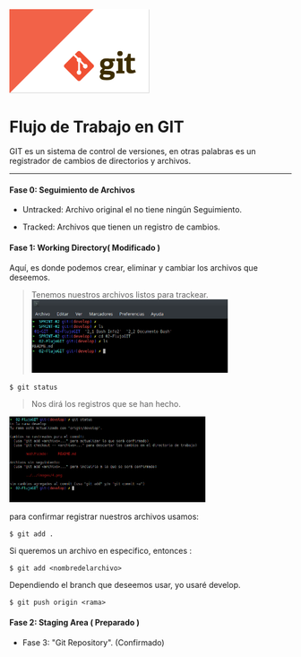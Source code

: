 <img src="/images/1.png" width="250">

# Flujo de Trabajo en GIT

 GIT es un sistema de control de versiones, en otras palabras es un registrador de cambios de directorios y archivos.


---
#### Fase 0: Seguimiento de Archivos

- Untracked: Archivo original el no tiene ningún Seguimiento.

- Tracked: Archivos que tienen un registro de cambios.


#### Fase 1: Working Directory( Modificado )

  Aquí, es donde podemos crear, eliminar y cambiar los archivos que deseemos.

  >Tenemos nuestros archivos listos para trackear.
  ><img src="/images/4.png" width="350">

 ~~~
 $ git status
 ~~~

  > Nos dirá los registros que se han hecho.
  <img src="/images/5.png" width="350">



  para confirmar registrar nuestros archivos usamos:
  ~~~
  $ git add .
  ~~~

  Si queremos un archivo en especifico, entonces :
  ~~~
  $ git add <nombredelarchivo>
  ~~~  

  Dependiendo el branch que deseemos usar, yo usaré develop.

  ~~~
  $ git push origin <rama>
  ~~~  





#### Fase 2: Staging Area ( Preparado )

- Fase 3: "Git Repository". (Confirmado)
